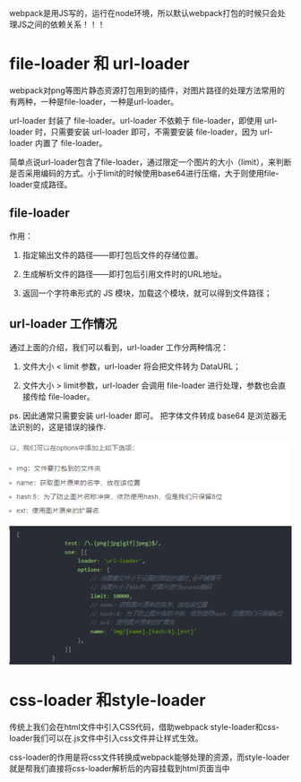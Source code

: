 webpack是用JS写的，运行在node环境，所以默认webpack打包的时候只会处理JS之间的依赖关系！！！

# file-loader 和 url-loader 

webpack对png等图片静态资源打包用到的插件，对图片路径的处理方法常用的有两种，一种是file-loader，一种是url-loader。

url-loader 封装了 file-loader。url-loader 不依赖于 file-loader，即使用 url-loader 时，只需要安装 url-loader 即可，不需要安装 file-loader，因为 url-loader 内置了 file-loader。

简单点说url-loader包含了file-loader，通过限定一个图片的大小（limit），来判断是否采用编码的方式。小于limit的时候使用base64进行压缩，大于则使用file-loader变成路径。

## file-loader

作用：

1. 指定输出文件的路径——即打包后文件的存储位置。

2. 生成解析文件的路径——即打包后引用文件时的URL地址。

3. 返回一个字符串形式的 JS 模块，加载这个模块，就可以得到文件路径；

## url-loader 工作情况
通过上面的介绍，我们可以看到，url-loader 工作分两种情况：

1. 文件大小 < limit 参数，url-loader 将会把文件转为 DataURL；

2. 文件大小 > limit参数，url-loader 会调用 file-loader 进行处理，参数也会直接传给 file-loader。

ps. 因此通常只需要安装 url-loader 即可。
把字体文件转成 base64 是浏览器无法识别的，这是错误的操作.

![](./img/2024-03-29-16-27-35.png)

# css-loader 和style-loader

传统上我们会在html文件中引入CSS代码，借助webpack style-loader和css-loader我们可以在.js文件中引入css文件并让样式生效。

css-loader的作用是将css文件转换成webpack能够处理的资源，而style-loader就是帮我们直接将css-loader解析后的内容挂载到html页面当中

